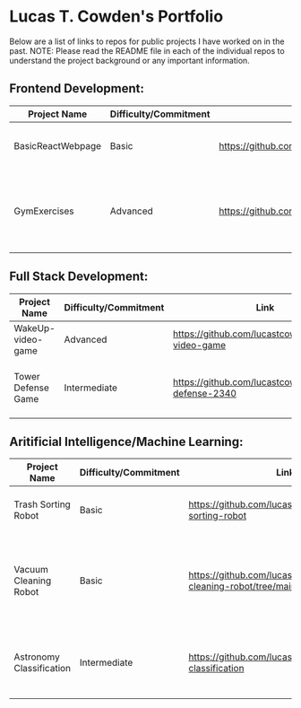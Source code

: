 # Lucas T. Cowden's Portfolio

Below are a list of links to repos for public projects I have worked on in the past.
NOTE: Please read the README file in each of the individual repos to understand the project background or any important information.

## Frontend Development:
| Project Name | Difficulty/Commitment | Link | Tags |
| --- | --- | --- | --- |
| BasicReactWebpage | Basic | https://github.com/lucastcowden/BasicReactWebpage | JavaScript, React.js, HTML, css, Node.js |
| GymExercises | Advanced | https://github.com/lucastcowden/GymExercises | JavaScript, React.js, HTML, css, Node.js, REST API, Web Development |

## Full Stack Development:

| Project Name | Difficulty/Commitment | Link | Tags |
| --- | --- | --- | --- |
| WakeUp-video-game | Advanced | https://github.com/lucastcowden/WakeUp-video-game | Unity, C#, AGILE, AI, FSMs |
| Tower Defense Game | Intermediate | https://github.com/lucastcowden/tower-defense-2340 | Java, JavaFX, Architecture Design, AGILE |

## Aritificial Intelligence/Machine Learning:

| Project Name | Difficulty/Commitment | Link | Tags |
| --- | --- | --- | --- |
| Trash Sorting Robot | Basic | https://github.com/lucastcowden/trash-sorting-robot | Probabilistic AI, Bayes Nets, Markov Chains |
| Vacuum Cleaning Robot | Basic | https://github.com/lucastcowden/vacuum-cleaning-robot/tree/main | Probabilistic AI, Bayes Nets, Policy Iteration, Value Iteration, Bellman Equation |
| Astronomy Classification | Intermediate | https://github.com/lucastcowden/astronomy-classification | Neaural Networks, Binary Classification, Multiclass Classification |
